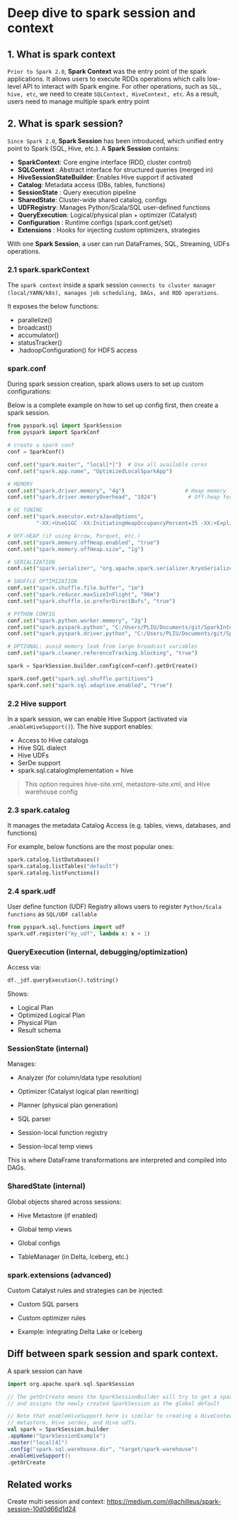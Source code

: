 # Deep dive to spark session and context

## 1. What is spark context

`Prior to Spark 2.0`, **Spark Context** was the entry point of the spark applications. It allows users to
execute RDDs operations which calls low-level API to interact with Spark engine. For other operations, such as
`SQL, hive, etc`, we need to create `SQLContext, HiveContext, etc`. As a result, users need to manage multiple spark
entry point

## 2. What is spark session?

`Since Spark 2.0`, **Spark Session** has been introduced, which unified entry point to Spark (SQL, Hive, etc.).
A **Spark Session** contains:

- **SparkContext**: Core engine interface (RDD, cluster control)
- **SQLContext**  : Abstract interface for structured queries (merged in)
- **HiveSessionStateBuilder**: Enables Hive support if activated
- **Catalog**: Metadata access (DBs, tables, functions)
- **SessionState**  : Query execution pipeline
- **SharedState**: Cluster-wide shared catalog, configs
- **UDFRegistry**: Manages Python/Scala/SQL user-defined functions
- **QueryExecution**: Logical/physical plan + optimizer (Catalyst)
- **Configuration** : Runtime configs (spark.conf.get/set)
- **Extensions** : Hooks for injecting custom optimizers, strategies

With one **Spark Session**, a user can run DataFrames, SQL, Streaming, UDFs operations.

### 2.1 spark.sparkContext

The `spark context` inside a spark session `connects to cluster manager (local/YARN/k8s), manages job scheduling, DAGs, and RDD operations`.

It exposes the below functions:

- parallelize()
- broadcast()
- accumulator()
- statusTracker()
- .hadoopConfiguration() for HDFS access

### spark.conf 

During spark session creation, spark allows users to set up custom configurations:

Below is a complete example on how to set up config first, then create a spark session.
```python
from pyspark.sql import SparkSession
from pyspark import SparkConf

# create a spark conf
conf = SparkConf()

conf.set("spark.master", "local[*]")  # Use all available cores
conf.set("spark.app.name", "OptimizedLocalSparkApp")

# MEMORY
conf.set("spark.driver.memory", "4g")                   # Heap memory
conf.set("spark.driver.memoryOverhead", "1024")          # Off-heap for native libs

# GC TUNING
conf.set("spark.executor.extraJavaOptions",
         "-XX:+UseG1GC -XX:InitiatingHeapOccupancyPercent=35 -XX:+ExplicitGCInvokesConcurrent")

# OFF-HEAP (if using Arrow, Parquet, etc.)
conf.set("spark.memory.offHeap.enabled", "true")
conf.set("spark.memory.offHeap.size", "1g")

# SERIALIZATION
conf.set("spark.serializer", "org.apache.spark.serializer.KryoSerializer")

# SHUFFLE OPTIMIZATION
conf.set("spark.shuffle.file.buffer", "1m")
conf.set("spark.reducer.maxSizeInFlight", "96m")
conf.set("spark.shuffle.io.preferDirectBufs", "true")

# PYTHON CONFIG
conf.set("spark.python.worker.memory", "2g")
conf.set("spark.pyspark.python", "C:/Users/PLIU/Documents/git/SparkInternals/si_venv/Scripts/python.exe")  # Replace with your Python path
conf.set("spark.pyspark.driver.python", "C:/Users/PLIU/Documents/git/SparkInternals/si_venv/Scripts/python.exe")

# OPTIONAL: avoid memory leak from large broadcast variables
conf.set("spark.cleaner.referenceTracking.blocking", "true")

spark = SparkSession.builder.config(conf=conf).getOrCreate()
```

```python
spark.conf.get("spark.sql.shuffle.partitions")
spark.conf.set("spark.sql.adaptive.enabled", "true")

```

### 2.2 Hive support

In a spark session, we can enable Hive Support (activated via `.enableHiveSupport()`).
The hive support enables:
- Access to Hive catalogs
- Hive SQL dialect
- Hive UDFs
- SerDe support
- spark.sql.catalogImplementation = hive

> This option requires hive-site.xml, metastore-site.xml, and Hive warehouse config

### 2.3 spark.catalog

It manages the metadata Catalog Access (e.g. tables, views, databases, and functions)

For example, below functions are the most popular ones:
```python
spark.catalog.listDatabases()
spark.catalog.listTables("default")
spark.catalog.listFunctions()
```

### 2.4 spark.udf

User define function (UDF) Registry allows users to register `Python/Scala functions` as `SQL/UDF callable`

```python
from pyspark.sql.functions import udf
spark.udf.register("my_udf", lambda x: x + 1)

```

### QueryExecution (internal, debugging/optimization)
Access via:

```python
df._jdf.queryExecution().toString()

```
Shows:
- Logical Plan
- Optimized Logical Plan
- Physical Plan
- Result schema

### SessionState (internal)


Manages:

- Analyzer (for column/data type resolution)

- Optimizer (Catalyst logical plan rewriting)

- Planner (physical plan generation)

- SQL parser

- Session-local function registry

- Session-local temp views

This is where DataFrame transformations are interpreted and compiled into DAGs.


### SharedState (internal)

Global objects shared across sessions:

- Hive Metastore (if enabled)

- Global temp views

- Global configs

- TableManager (in Delta, Iceberg, etc.)

### spark.extensions (advanced)

Custom Catalyst rules and strategies can be injected:

- Custom SQL parsers

- Custom optimizer rules

- Example: integrating Delta Lake or Iceberg

## Diff between spark session and spark context.

A spark session can have

```scala
import org.apache.spark.sql.SparkSession

// The getOrCreate means the SparkSessionBuilder will try to get a spark session if there is one already created or create a new one
// and assigns the newly created SparkSession as the global default

// Note that enableHiveSupport here is similar to creating a HiveContext and all it does is enables access to Hive 
// metastore, Hive serdes, and Hive udfs.
val spark = SparkSession.builder
.appName("SparkSessionExample") 
.master("local[4]") 
.config("spark.sql.warehouse.dir", "target/spark-warehouse")
.enableHiveSupport()
.getOrCreate
```

## Related works

Create multi session and context: https://medium.com/@achilleus/spark-session-10d0d66d1d24 
